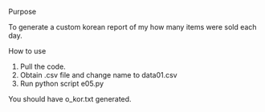 Purpose

To generate a custom korean report of my how many items were sold each day.

How to use

1) Pull the code.
2) Obtain .csv file and change name to data01.csv
3) Run python script e05.py

You should have o_kor.txt generated.
